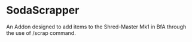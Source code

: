 # SodaScrapper
An Addon designed to add items to the Shred-Master Mk1 in BfA through the use of /scrap command.
